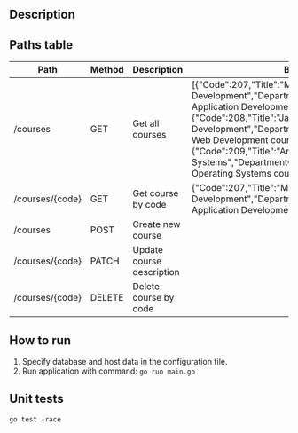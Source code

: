 ## Description

## Paths table
Path | Method | Description | Body example
--- | --- | --- | ---
/courses | GET | Get all courses | [{"Code":207,"Title":"Mobile Application Development","DepartmentCode":5,"Description":"Mobile Application Development course description..."},{"Code":208,"Title":"Java Web Development","DepartmentCode":5,"Description":"Java Web Development course description..."},{"Code":209,"Title":"Architecture Operating Systems","DepartmentCode":5,"Description":"Architecture Operating Systems course description..."}]
/courses/{code} | GET | Get course by code | {"Code":207,"Title":"Mobile Application Development","DepartmentCode":5,"Description":"Mobile Application Development course description..."}
/courses | POST | Create new course |
/courses/{code} | PATCH | Update course description |
/courses/{code} | DELETE | Delete course by code |
## How to run  
1. Specify database and host data in the configuration file.
2. Run application with command: `go run main.go`
## Unit tests
```go test -race```
